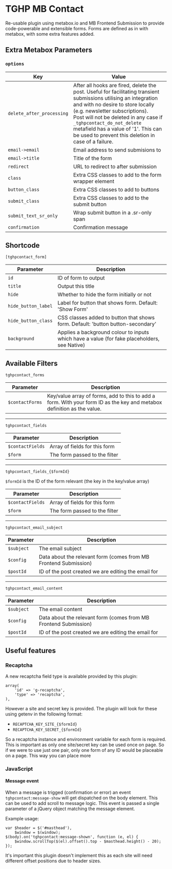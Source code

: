 # TGHP MB Contact
Re-usable plugin using metabox.io and MB Frontend Submission to provide code-powerable and extensible forms. Forms are defined as in with metabox, with some extra features added.

## Extra Metabox Parameters
### `options`
Key | Value
--- | ---
`delete_after_processing` | After all hooks are fired, delete the post. Useful for facilitating transient submissions utilising an integration and with no desire to store locally (e.g. newsletter subscriptions).<br>Post will not be deleted in any case if `_tghpcontact_do_not_delete` metafield has a value of '1'. This can be used to prevent this deletion in case of a failure.
`email->email` | Email address to send submisions to
`email->title` | Title of the form
`redirect` | URL to redirect to after submission
`class` | Extra CSS classes to add to the form wrapper element
`button_class` | Extra CSS classes to add to buttons
`submit_class` | Extra CSS classes to add to the submit button
`submit_text_sr_only` | Wrap submit button in a .sr-only span
`confirmation` | Confirmation message

## Shortcode

`[tghpcontact_form]`

Parameter | Description 
--- | ---
`id` | ID of form to output
`title` | Output this title
`hide` | Whether to hide the form initially or not
`hide_button_label` | Label for button that shows form. Default: 'Show Form'
`hide_button_class` | CSS classes added to button that shows form. Default: 'button button-secondary'
`background` | Applies a background colour to inputs which have a value (for fake placeholders, see Native)

## Available Filters

`tghpcontact_forms`

Parameter | Description 
--- | ---
`$contactForms` | Key/value array of forms, add to this to add a form. With your form ID as the key and metabox definition as the value. 

---

`tghpcontact_fields`

Parameter | Description 
--- | ---
`$contactFields` | Array of fields for this form
`$form` | The form passed to the filter

---

`tghpcontact_fields_{$formId}`

`$formId` is the ID of the form relevant (the key in the key/value array)

Parameter | Description 
--- | ---
`$contactFields` | Array of fields for this form
`$form` | The form passed to the filter

---

`tghpcontact_email_subject`

Parameter | Description 
--- | ---
`$subject` | The email subject
`$config` | Data about the relevant form (comes from MB Frontend Submission)
`$postId` | ID of the post created we are editing the email for

---

`tghpcontact_email_content`

Parameter | Description 
--- | ---
`$subject` | The email content
`$config` | Data about the relevant form (comes from MB Frontend Submission)
`$postId` | ID of the post created we are editing the email for

## Useful features
### Recaptcha
A new recaptcha field type is available provided by this plugin:

```
array(
    'id' => 'g-recaptcha',
    'type' => 'recaptcha',
),
```

However a site and secret key is provided. The plugin will look for these using getenv in the following format:

* `RECAPTCHA_KEY_SITE_{$formId}`
* `RECAPTCHA_KEY_SECRET_{$formId}`

So a recaptcha instance and environment variable for each form is required. This is important as only one site/secret key can be used once on page. So if we were to use just one pair, only one form of any ID would be placeable on a page. This way you can place more 

### JavaScript
#### Message event
When a message is trigged (confirmation or error) an event `tghpcontact:message-show` will get dispatched on the body element. This can be used to add scroll to message logic. This event is passed a single parameter of a jQuery object matching the message element.

Example usage:

```
var $header = $('#masthead'),
    $window = $(window);
$(body).on('tghpcontact:message-shown', function (e, el) {
    $window.scrollTop($(el).offset().top - $masthead.height() - 20);
});
```


It's important this plugin doesn't implement this as each site will need different offset positions due to header sizes. 